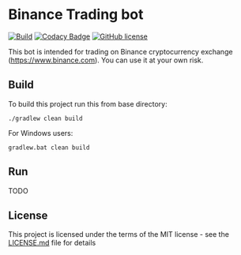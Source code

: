 # Binance Trading bot

[![Build](https://github.com/faystmax/trading-bot/workflows/Build/badge.svg)](https://github.com/faystmax/trading-bot/actions?query=workflow%3ABuild)
[![Codacy Badge](https://app.codacy.com/project/badge/Grade/2e889446e99b4063a9e61dd041a872b4)](https://www.codacy.com/gh/faystmax/trading-bot/dashboard?utm_source=github.com&amp;utm_medium=referral&amp;utm_content=faystmax/trading-bot&amp;utm_campaign=Badge_Grade)
[![GitHub license](https://img.shields.io/badge/License-MIT-blue.svg)](https://github.com/faystmax/trading-bot/blob/master/LICENSE.md)

This bot is intended for trading on Binance cryptocurrency exchange  (<https://www.binance.com>).
You can use it at your own risk.

## Build
To build this project run this from base directory:
```console
./gradlew clean build
```
For Windows users:
```console
gradlew.bat clean build
```

## Run

TODO

## License

This project is licensed under the terms of the MIT license - see the [LICENSE.md](LICENSE.md) file for details